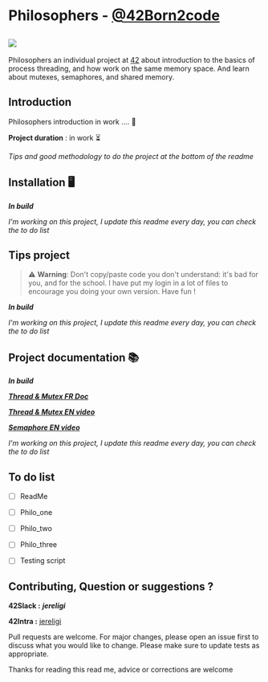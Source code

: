 # Philosophers - [@42Born2code](https://www.youtube.com/watch?time_continue=88&v=eawhnhTO2oY&feature=emb_logo)
![](https://developer.android.com/courses/extras/images/multi-threading-2.png)
---

Philosophers an individual project at [42](https://www.42.fr/42-network/) about introduction to the basics of process threading, and how work on the same memory space.
And learn about mutexes, semaphores, and shared memory.

## Introduction

Philosophers introduction in work .... 🐙

__Project duration__ : in work ⏳

*Tips and good methodology to do the project at the bottom of the readme*

## Installation 🖥

 __*In build*__   

*I'm working on this project, I update this readme every day, you can check the to do list*

## Tips project

> ⚠️ **Warning**: Don't copy/paste code you don't understand: it's bad for you, and for the school. I have put my login in a lot of files to encourage you doing your own version. Have fun !

 __*In build*__   

*I'm working on this project, I update this readme every day, you can check the to do list*

## Project documentation 📚

 __*In build*__   

 __*[Thread & Mutex FR Doc](https://franckh.developpez.com/tutoriels/posix/pthreads/)*__
 
 __*[Thread & Mutex EN video](https://www.youtube.com/watch?v=9axu8CUvOKY)*__

__*[Semaphore EN video](https://www.youtube.com/watch?v=ukM_zzrIeXs)*__


*I'm working on this project, I update this readme every day, you can check the to do list*

## To do list

- [ ] ReadMe
- [ ] Philo_one
- [ ] Philo_two
- [ ] Philo_three
- [ ] Testing script


## Contributing, Question or suggestions ?

__42Slack :__ __*jereligi*__

__42Intra :__ [jereligi](https://profile.intra.42.fr/users/jereligi)

Pull requests are welcome. For major changes, please open an issue first to discuss what you would like to change.
Please make sure to update tests as appropriate.


Thanks for reading this read me, advice or corrections are welcome



